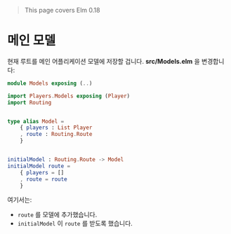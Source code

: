 > This page covers Elm 0.18

# 메인 모델

현재 루트를 메인 어플리케이션 모델에 저장할 겁니다.
__src/Models.elm__ 을 변경합니다:

```elm
module Models exposing (..)

import Players.Models exposing (Player)
import Routing


type alias Model =
    { players : List Player
    , route : Routing.Route
    }


initialModel : Routing.Route -> Model
initialModel route =
    { players = []
    , route = route
    }
```

여기서는:

- `route` 를 모델에 추가했습니다.
- `initialModel` 이 `route` 를 받도록 했습니다.
